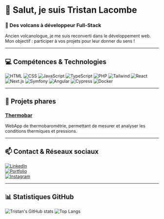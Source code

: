 # 👋 Salut, je suis Tristan Lacombe

### 🌋 Des volcans à développeur Full-Stack  
Ancien volcanologue, je me suis reconverti dans le développement web. Mon objectif : participer à vos projets pour leur donner du sens !

---

## 💻 Compétences & Technologies

![HTML](https://img.shields.io/badge/HTML-E34F26?style=for-the-badge&logo=html5&logoColor=white)
![CSS](https://img.shields.io/badge/CSS-1572B6?style=for-the-badge&logo=css3&logoColor=white)
![JavaScript](https://img.shields.io/badge/JS-F7DF1E?style=for-the-badge&logo=javascript&logoColor=black)
![TypeScript](https://img.shields.io/badge/TS-3178C6?style=for-the-badge&logo=typescript&logoColor=white)
![PHP](https://img.shields.io/badge/PHP-777BB4?style=for-the-badge&logo=php&logoColor=white)
![Tailwind](https://img.shields.io/badge/Tailwind-06B6D4?style=for-the-badge&logo=tailwindcss&logoColor=white)
![React](https://img.shields.io/badge/React-61DAFB?style=for-the-badge&logo=react&logoColor=black)
![Next.js](https://img.shields.io/badge/Next.js-000000?style=for-the-badge&logo=next.js&logoColor=white)
![Symfony](https://img.shields.io/badge/Symfony-000000?style=for-the-badge&logo=symfony&logoColor=white)
![Angular](https://img.shields.io/badge/Angular-DD0031?style=for-the-badge&logo=angular&logoColor=white)
![Cypress](https://img.shields.io/badge/Cypress-17202C?style=for-the-badge&logo=cypress&logoColor=white)
![Docker](https://img.shields.io/badge/Docker-2496ED?style=for-the-badge&logo=docker&logoColor=white)

---

## 🚀 Projets phares

### [Thermobar](https://github.com/LacombeTr/thermoBarHub-FrontEnd)  
WebApp de thermobarométrie, permettant de mesurer et analyser les conditions thermiques et pressions.

---

## 📫 Contact & Réseaux sociaux

[![LinkedIn](https://img.shields.io/badge/LinkedIn-0A66C2?style=for-the-badge&logo=linkedin&logoColor=white)](https://www.linkedin.com/in/tristan-lacombe-734168139/)  
[![Portfolio](https://img.shields.io/badge/Portfolio-FF6F61?style=for-the-badge&logo=dev.to&logoColor=white)](https://lacombet.dev)  
[![Instagram](https://img.shields.io/badge/Instagram-E4405F?style=for-the-badge&logo=instagram&logoColor=white)](https://www.instagram.com/lacombet_photo/)

---

## 📊 Statistiques GitHub
![Tristan's GitHub stats](https://github-readme-stats.vercel.app/api?username=LacombeTr&show_icons=true&theme=monokai&count_private=true)
![Top Langs](https://github-readme-stats.vercel.app/api/top-langs/?username=LacombeTr&layout=compact&theme=monokai&count_private=true)
